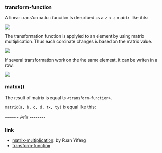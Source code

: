 ### transform-function

A linear transformation function is described as a `2 x 2` matrix, like this:

![](http://with.muyunyun.cn/32d9ec359e0199ddbb0741b0b79bc1a9.jpg)

The transformation function is applyied to an element by using matrix multiplication. Thus each cordinate changes is based on the matrix value.

![](http://with.muyunyun.cn/74244bb9e6cb2e93a5756021b2c5895d.jpg)

If several transformation work on the the same element, it can be writen in a row.

![](http://with.muyunyun.cn/3de22426e661a9d6faefe0f608d444f2.jpg)

### matrix()

The result of matrix is equal to `<transform-function>`.

`matrix(a, b, c, d, tx, ty)` is equal like this:

------- 占位 --------



### link

* [matrix-multiplication](http://www.ruanyifeng.com/blog/2015/09/matrix-multiplication.html): by Ruan Yifeng
* [transform-function](https://developer.mozilla.org/en-US/docs/Web/CSS/transform-function)